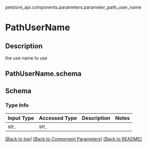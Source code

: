 petstore_api.components.parameters.parameter_path_user_name
# PathUserName

## Description
the use name to use
## <a id="parameter_path_user_nameorg.openapijsonschematools.codegen.model.CodegenKey@88f8d3d5schema" >PathUserName.schema</a>

## Schema

### Type Info
Input Type | Accessed Type | Description | Notes
------------ | ------------- | ------------- | -------------
str,  | str,  |  |

[[Back to top]](#top) [[Back to Component Parameters]](../../../README.md#Component-Parameters) [[Back to README]](../../../README.md)
